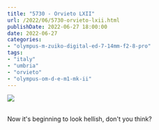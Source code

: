 ```yaml
---
title: "5730 - Orvieto LXII"
url: /2022/06/5730-orvieto-lxii.html
publishDate: 2022-06-27 18:00:00
date: 2022-06-27
categories:
- "olympus-m-zuiko-digital-ed-7-14mm-f2-8-pro"
tags:
- "italy"
- "umbria"
- "orvieto"
- "olympus-om-d-e-m1-mk-ii"
---
```

<div class="container">
<div class="center"><a target="_blank" href="https://d25zfm9zpd7gm5.cloudfront.net/1200x1200/2019/20190905_155744_lr.jpg"><img class="webfeedsFeaturedVisual" src="https://d25zfm9zpd7gm5.cloudfront.net/0600x0600/2019/20190905_155744_lr.jpg" /></a></div>
</div>
<br />

Now it's beginning to look hellish, don't you think?
